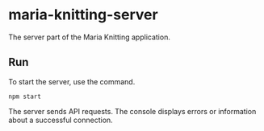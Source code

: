 # maria-knitting-server
The server part of the Maria Knitting application.

## Run
To start the server, use the command.

```npm start```

The server sends API requests. The console displays errors or information about a successful connection.
